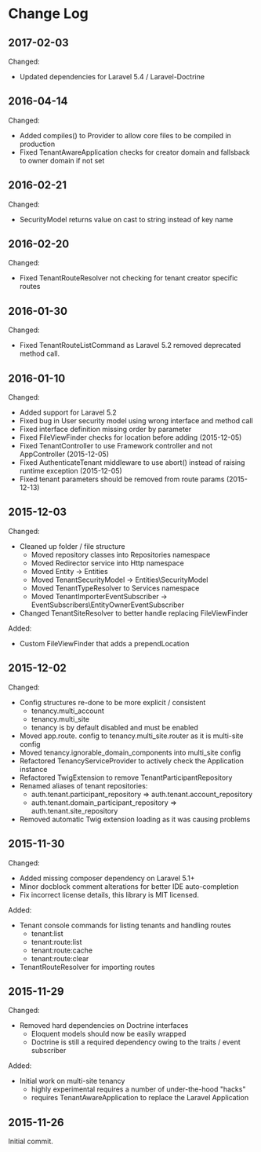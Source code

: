 Change Log
==========

2017-02-03
----------

Changed:

 * Updated dependencies for Laravel 5.4 / Laravel-Doctrine
 
2016-04-14
----------

Changed:

 * Added compiles() to Provider to allow core files to be compiled in production
 * Fixed TenantAwareApplication checks for creator domain and fallsback to owner domain if not set

2016-02-21
----------

Changed:

 * SecurityModel returns value on cast to string instead of key name

2016-02-20
----------

Changed:

 * Fixed TenantRouteResolver not checking for tenant creator specific routes

2016-01-30
----------

Changed:

 * Fixed TenantRouteListCommand as Laravel 5.2 removed deprecated method call.

2016-01-10
----------

Changed:

 * Added support for Laravel 5.2
 * Fixed bug in User security model using wrong interface and method call
 * Fixed interface definition missing order by parameter
 * Fixed FileViewFinder checks for location before adding (2015-12-05)
 * Fixed TenantController to use Framework controller and not AppController (2015-12-05)
 * Fixed AuthenticateTenant middleware to use abort() instead of raising runtime exception (2015-12-05)
 * Fixed tenant parameters should be removed from route params (2015-12-13)

2015-12-03
----------

Changed:

 * Cleaned up folder / file structure
   * Moved repository classes into Repositories namespace
   * Moved Redirector service into Http namespace
   * Moved Entity -> Entities
   * Moved TenantSecurityModel -> Entities\SecurityModel
   * Moved TenantTypeResolver to Services namespace
   * Moved TenantImporterEventSubscriber -> EventSubscribers\EntityOwnerEventSubscriber
 * Changed TenantSiteResolver to better handle replacing FileViewFinder

Added:

 * Custom FileViewFinder that adds a prependLocation

2015-12-02
----------

Changed:

 * Config structures re-done to be more explicit / consistent
   * tenancy.multi_account
   * tenancy.multi_site
   * tenancy is by default disabled and must be enabled
 * Moved app.route. config to tenancy.multi_site.router as it is multi-site config
 * Moved tenancy.ignorable_domain_components into multi_site config
 * Refactored TenancyServiceProvider to actively check the Application instance
 * Refactored TwigExtension to remove TenantParticipantRepository
 * Renamed aliases of tenant repositories:
   * auth.tenant.participant_repository => auth.tenant.account_repository
   * auth.tenant.domain_participant_repository => auth.tenant.site_repository
 * Removed automatic Twig extension loading as it was causing problems


2015-11-30
----------

Changed:

 * Added missing composer dependency on Laravel 5.1+
 * Minor docblock comment alterations for better IDE auto-completion
 * Fix incorrect license details, this library is MIT licensed.

Added:

 * Tenant console commands for listing tenants and handling routes
   * tenant:list
   * tenant:route:list
   * tenant:route:cache
   * tenant:route:clear
 * TenantRouteResolver for importing routes

2015-11-29
----------

Changed:

 * Removed hard dependencies on Doctrine interfaces
   * Eloquent models should now be easily wrapped
   * Doctrine is still a required dependency owing to the traits / event subscriber

Added:

 * Initial work on multi-site tenancy
   * highly experimental requires a number of under-the-hood "hacks"
   * requires TenantAwareApplication to replace the Laravel Application

2015-11-26
----------

Initial commit.